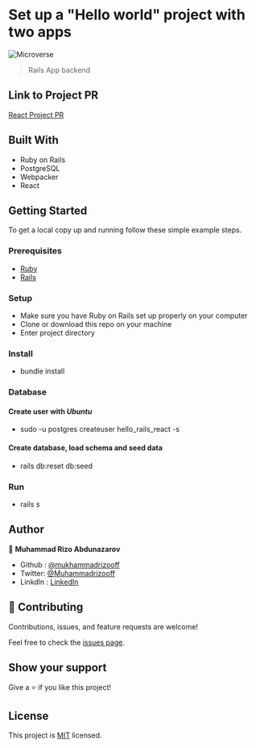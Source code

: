# Set up a "Hello world" project with two apps

![Microverse](https://img.shields.io/badge/Microverse-blueviolet)

> Rails App backend

## Link to Project PR

[React Project PR](https://github.com/mukhammadrizooff/Hello-rails-BackEnd/pull/1)

## Built With

- Ruby on Rails
- PostgreSQL
- Webpacker
- React

## Getting Started

To get a local copy up and running follow these simple example steps.

### Prerequisites

- [Ruby](https://www.ruby-lang.org/en/)
- [Rails](https://gorails.com/)

### Setup

- Make sure you have Ruby on Rails set up properly on your computer
- Clone or download this repo on your machine
- Enter project directory

### Install

- bundle install

### Database

#### Create user with *Ubuntu*
- sudo -u postgres createuser hello_rails_react -s
#### Create database, load schema and seed data
- rails db:reset db:seed

### Run

- rails s

## Author

👤 **Muhammad Rizo Abdunazarov**

- Github : [@mukhammadrizooff](https://github.com/mukhammadrizooff)
- Twitter: [@Muhammadrizooff](https://twitter.com/Muhammadrizooff)
- LinkdIn : [LinkedIn](https://www.linkedin.com/in/mukhammadrizooff/)

## 🤝 Contributing

Contributions, issues, and feature requests are welcome!

Feel free to check the [issues page](https://github.com/mukhammadrizooff/Hello-rails-BackEnd/issues).

## Show your support

Give a ⭐️ if you like this project!

## License

This project is [MIT](./LICENSE.md) licensed.
